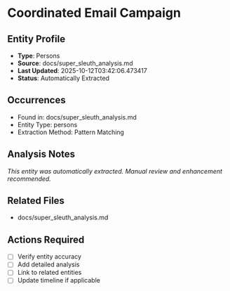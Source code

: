 # Coordinated Email Campaign

## Entity Profile
- **Type**: Persons
- **Source**: docs/super_sleuth_analysis.md
- **Last Updated**: 2025-10-12T03:42:06.473417
- **Status**: Automatically Extracted

## Occurrences
- Found in: docs/super_sleuth_analysis.md
- Entity Type: persons
- Extraction Method: Pattern Matching

## Analysis Notes
*This entity was automatically extracted. Manual review and enhancement recommended.*

## Related Files
- docs/super_sleuth_analysis.md

## Actions Required
- [ ] Verify entity accuracy
- [ ] Add detailed analysis
- [ ] Link to related entities
- [ ] Update timeline if applicable
